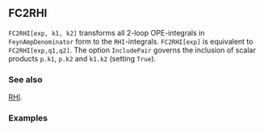 ## FC2RHI

`FC2RHI[exp, k1, k2]` transforms all 2-loop OPE-integrals in `FeynAmpDenominator` form to the `RHI`-integrals. `FC2RHI[exp]` is equivalent to `FC2RHI[exp,q1,q2]`. The option `IncludePair` governs the inclusion of scalar products `p.k1`, `p.k2` and `k1.k2` (setting `True`).

### See also

[RHI](RHI).

### Examples